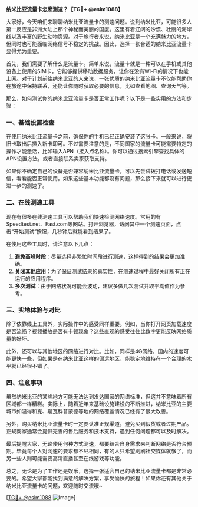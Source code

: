 **纳米比亚流量卡怎麽測速？【TG💪+ @esim1088】**

大家好，今天咱们来聊聊纳米比亚流量卡的测速问题。说到纳米比亚，可能很多人第一反应是非洲大陆上那个神秘而美丽的国度。这里有着辽阔的沙漠、壮丽的海岸线以及丰富的野生动物资源。对于旅行者来说，纳米比亚是一个充满魅力的地方，但同时也可能面临网络信号不稳定的挑战。因此，选择一张合适的纳米比亚流量卡显得尤为重要。

首先，我们需要了解什么是流量卡。简单来说，流量卡就是一种可以在手机或其他设备上使用的SIM卡，它能够提供移动数据服务，让你在没有Wi-Fi的情况下也能上网。对于计划前往纳米比亚的人来说，一张优质的纳米比亚流量卡不仅能帮助你在旅途中保持联系，还能让你随时获取必要的信息，比如查看地图、查询天气等。

那么，如何测试你的纳米比亚流量卡是否正常工作呢？以下是一些实用的方法和步骤：

### **一、基础设置检查**
在使用纳米比亚流量卡之前，确保你的手机已经正确安装了这张卡。一般来说，将旧卡取出后插入新卡即可。不过需要注意的是，不同国家的流量卡可能需要特定的操作才能激活，比如输入APN（接入点名称）。你可以通过搜索引擎查找具体的APN设置方法，或者直接联系卖家获取支持。

如果你不确定自己的设备是否兼容纳米比亚流量卡，可以先尝试拨打电话或发送短信，看看能否正常使用。如果这些基本功能都没有问题，那么接下来就可以进行更进一步的测速了。

### **二、在线测速工具**
现在有很多在线测速工具可以帮助我们快速检测网络速度。常用的有Speedtest.net、Fast.com等网站。打开浏览器，访问其中一个测速页面，点击“开始测试”按钮，几秒钟后就能看到结果了。

在使用这些工具时，请注意以下几点：
1. **避免高峰时段**：尽量选择非繁忙时间段进行测速，这样得到的结果会更加准确。
2. **关闭其他应用**：为了保证测试结果的真实性，在测速过程中最好关闭所有正在运行的应用程序。
3. **多次测试**：由于网络状况可能会波动，建议多做几次测试并取平均值作为参考。

### **三、实地体验与对比**
除了依靠线上工具外，实际操作中的感受同样重要。例如，当你打开网页加载速度是否流畅？视频播放是否有卡顿现象？这些直观的感受往往比数字更能反映网络质量的好坏。

此外，还可以与其他地区的网络进行对比。比如，同样是4G网络，国内的速度可能更快一些，但如果是在纳米比亚这样的偏远地区，能稳定地维持在一个合理的水平就已经很不错了。

### **四、注意事项**
虽然纳米比亚的某些地方可能无法达到发达国家的网络标准，但这并不意味着所有区域都一样糟糕。实际上，随着近年来基础设施建设的不断推进，纳米比亚的主要城市如温得和克、斯瓦科普蒙德等地的网络覆盖情况已经有了很大改善。

另外，购买纳米比亚流量卡时一定要认准正规渠道，避免买到假货或者过期产品。正规商家通常会提供完善的售后服务和技术支持，遇到任何问题都可以及时解决。

最后提醒大家，无论使用何种方式测速，都要结合自身需求来判断网络是否符合预期。毕竟每个人对网速的要求都不尽相同，有的人只希望刷刷社交媒体就够了，而另一些人则可能需要高清直播甚至在线游戏等功能。

总之，无论是为了工作还是娱乐，选择一张适合自己的纳米比亚流量卡都是非常必要的。希望大家都能找到满意的解决方案，享受愉快的旅程！如果你还有其他关于纳米比亚流量卡的问题，欢迎随时交流哦~

[[TG💪+ @esim1088](https://t.me/s/esim1088) ![Image](https://i.postimg.cc/4NQfJmqS/Snipaste-2025-05-13-00-14-12.png)]